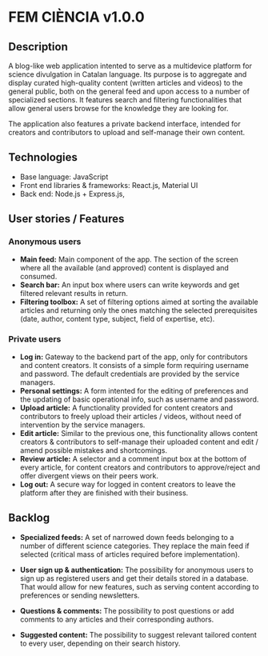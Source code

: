 # FEM CIÈNCIA v1.0.0

## Description

A blog-like web application intented to serve as a multidevice platform for science divulgation in Catalan language. Its purpose is to aggregate and display curated high-quality content (written articles and videos) to the general public, both on the general feed and upon access to a number of specialized sections. It features search and filtering functionalities that allow general users browse for the knowledge they are looking for.

The application also features a private backend interface, intended for creators and contributors to upload and self-manage their own content.

## Technologies

- Base language: JavaScript
- Front end libraries & frameworks: React.js, Material UI
- Back end: Node.js + Express.js,

## User stories / Features

### Anonymous users

- **Main feed:** Main component of the app. The section of the screen where all the available (and approved) content is displayed and consumed.
- **Search bar:** An input box where users can write keywords and get filtered relevant results in return.
- **Filtering toolbox:** A set of filtering options aimed at sorting the available articles and returning only the ones matching the selected prerequisites (date, author, content type, subject, field of expertise, etc).

### Private users

- **Log in:** Gateway to the backend part of the app, only for contributors and content creators. It consists of a simple form requiring username and password. The default credentials are provided by the service managers.
- **Personal settings:** A form intented for the editing of preferences and the updating of basic operational info, such as username and password.
- **Upload article:** A functionality provided for content creators and contributors to freely upload their articles / videos, without need of intervention by the service managers.
- **Edit article:** Similar to the previous one, this functionality allows content creators & contributors to self-manage their uploaded content and edit / amend possible mistakes and shortcomings.
- **Review article:** A selector and a comment input box at the bottom of every article, for content creators and contributors to approve/reject and offer divergent views on their peers work.
- **Log out:** A secure way for logged in content creators to leave the platform after they are finished with their business.

## Backlog

- **Specialized feeds:** A set of narrowed down feeds belonging to a number of different science categories. They replace the main feed if selected (critical mass of articles required before implementation).

- **User sign up & authentication:** The possibility for anonymous users to sign up as registered users and get their details stored in a database. That would allow for new features, such as serving content according to preferences or sending newsletters.

- **Questions & comments:** The possibility to post questions or add comments to any articles and their corresponding authors.

- **Suggested content:** The possibility to suggest relevant tailored content to every user, depending on their search history.

  



